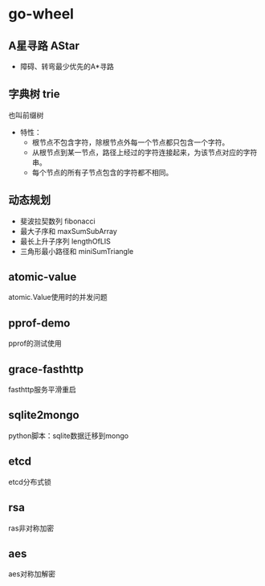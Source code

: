 # go-wheel

## A星寻路 AStar
- 障碍、转弯最少优先的A*寻路

## 字典树 trie
也叫前缀树
- 特性：
    - 根节点不包含字符，除根节点外每一个节点都只包含一个字符。
    - 从根节点到某一节点，路径上经过的字符连接起来，为该节点对应的字符串。
    - 每个节点的所有子节点包含的字符都不相同。
    
## 动态规划 
- 斐波拉契数列 fibonacci
- 最大子序和 maxSumSubArray
- 最长上升子序列 lengthOfLIS
- 三角形最小路径和 miniSumTriangle

## atomic-value
atomic.Value使用时的并发问题

## pprof-demo
pprof的测试使用

## grace-fasthttp
fasthttp服务平滑重启

## sqlite2mongo
python脚本：sqlite数据迁移到mongo

## etcd
etcd分布式锁

## rsa
ras非对称加密

## aes
aes对称加解密
